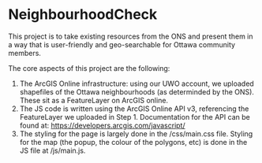 # NeighbourhoodCheck

This project is to take existing resources from the ONS and present them in a way that is user-friendly and geo-searchable for Ottawa community members.

The core aspects of this project are the following:

1) The ArcGIS Online infrastructure: using our UWO account, we uploaded shapefiles of the Ottawa neighbourhoods (as determinded by the ONS). These sit as a FeatureLayer on ArcGIS online.
2) The JS code is written using the ArcGIS Online API v3, referencing the FeatureLayer we uploaded in Step 1. Documentation for the API can be found at: https://developers.arcgis.com/javascript/
3) The styling for the page is largely done in the /css/main.css file. Styling for the map (the popup, the colour of the polygons, etc) is done in the JS file at /js/main.js.
